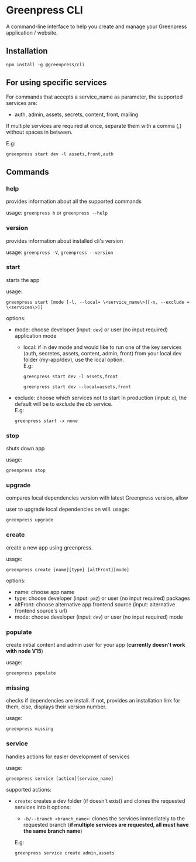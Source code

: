 # Greenpress CLI

A command-line interface to help you create and manage your Greenpress application / website.

## Installation

```shell
npm install -g @greenpress/cli
```

## For using specific services

For commands that accepts a service_name as parameter, the supported services are:

- auth, admin, assets, secrets, content, front, mailing

If multiple services are required at once, separate them with a comma (,) without spaces in between.

E.g:

`greenpress start dev -l assets,front,auth`

## Commands

### **help**

provides information about all the supported commands

usage: `greenpress h` or `greenpress --help`

### **version**

provides information about installed cli's version

usage: `greenpress -V`, `greenpress --version`

### **start**

starts the app

usage:

`greenpress start [mode [-l, --local= \<service_name\>][-x, --exclude = \<services\>]]`

options:

- mode: choose developer (input: `dev`) or user (no input required) application mode

  - local: if in dev mode and would like to run one of the key services (auth, secretes, assets, content, admin, front) from your local dev folder (my-app/dev), use the local option.<br>
    E.g:

    `greenpress start dev -l assets,front`

    `greenpress start dev --local=assets,front`

- exclude: choose which services not to start In production (input: `x`), the default will be to exclude the db service.<br>
  E.g:

  `greenpress start -x none`

### **stop**

shuts down app

usage:

`greenpress stop`

### **upgrade**

compares local dependencies version with latest Greenpress version, allow

user to upgrade local dependencies on will.
usage:

`greenpress upgrade`

### **create**

create a new app using greenpress.

usage:

`greenpress create [name][type] [altFront][mode]`

options:

- name: choose app name
- type: choose developer (input: `pm2`) or user (no input required) packages
- altFront: choose alternative app frontend source (input: alternative frontend source's url)
- mode: choose developer (input: `dev`) or user (no input required) mode

### **populate**

create initial content and admin user for your app (**currently doesn't work with node V15**)

usage:

`greenpress populate`

### **missing**

checks if dependencies are install. If not, provides an installation link for them, else, displays their version number.<br>

usage:

`greenpress missing`

### **service**

handles actions for easier development of services

usage:

`greenpress service [action][service_name]`

supported actions:

- `create`: creates a dev folder (if doesn't exist) and clones the requested services into it
  options:

  - `-b/--branch <branch_name>`: clones the services immediately to the requested branch (**if multiple services are requested, all must have the same branch name**)

  E.g:

  `greenpress service create admin,assets`
